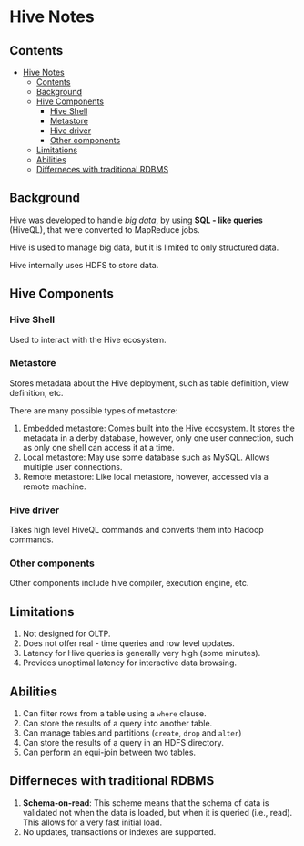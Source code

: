 # Hive Notes

## Contents

- [Hive Notes](#hive-notes)
  - [Contents](#contents)
  - [Background](#background)
  - [Hive Components](#hive-components)
    - [Hive Shell](#hive-shell)
    - [Metastore](#metastore)
    - [Hive driver](#hive-driver)
    - [Other components](#other-components)
  - [Limitations](#limitations)
  - [Abilities](#abilities)
  - [Differneces with traditional RDBMS](#differneces-with-traditional-rdbms)

## Background

Hive was developed to handle _big data_, by using **SQL - like queries** (HiveQL), that were converted to MapReduce jobs.

Hive is used to manage big data, but it is limited to only structured data.

Hive internally uses HDFS to store data.

## Hive Components

### Hive Shell

Used to interact with the Hive ecosystem.

### Metastore

Stores metadata about the Hive deployment, such as table definition, view definition, etc.

There are many possible types of metastore:

1. Embedded metastore: Comes built into the Hive ecosystem. It stores the metadata in a derby database, however, only one user connection, such as only one shell can access it at a time.
2. Local metastore: May use some database such as MySQL. Allows multiple user connections.
3. Remote metastore: Like local metastore, however, accessed via a remote machine.

### Hive driver

Takes high level HiveQL commands and converts them into Hadoop commands.

### Other components

Other components include hive compiler, execution engine, etc.

## Limitations

1. Not designed for OLTP.
2. Does not offer real - time queries and row level updates.
3. Latency for Hive queries is generally very high (some minutes).
4. Provides unoptimal latency for interactive data browsing.

## Abilities 

1. Can filter rows from a table using a `where` clause.
2. Can store the results of a query into another table.
3. Can manage tables and partitions (`create`, `drop` and `alter`)
4. Can store the results of a query in an HDFS directory.
5. Can perform an equi-join between two tables.

## Differneces with traditional RDBMS

1. **Schema-on-read**: This scheme means that the schema of data is validated not when the data is loaded, but when it is queried (i.e., read). This allows for a very fast initial load.
2. No updates, transactions or indexes are supported.